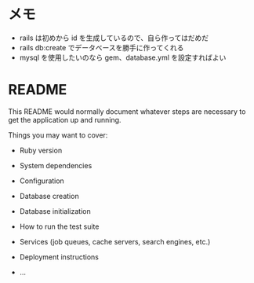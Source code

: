 # メモ

- rails は初めから id を生成しているので、自ら作ってはだめだ
- rails db:create でデータベースを勝手に作ってくれる
- mysql を使用したいのなら gem、database.yml を設定すればよい

# README

This README would normally document whatever steps are necessary to get the
application up and running.

Things you may want to cover:

- Ruby version

- System dependencies

- Configuration

- Database creation

- Database initialization

- How to run the test suite

- Services (job queues, cache servers, search engines, etc.)

- Deployment instructions

- ...
